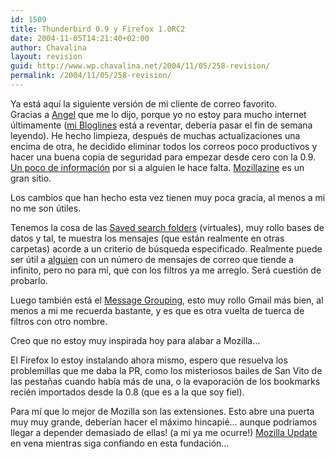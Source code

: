 ```yaml
---
id: 1509
title: Thunderbird 0.9 y Firefox 1.0RC2
date: 2004-11-05T14:21:40+02:00
author: Chavalina
layout: revision
guid: http://www.wp.chavalina.net/2004/11/05/258-revision/
permalink: /2004/11/05/258-revision/
---
```

Ya está aquí la siguiente versión de mi cliente de correo favorito.  
Gracias a <a href="http://www.chavalina.net/comentar.php?idpost=256#2015" target="_blank">Angel</a> que me lo dijo, porque yo no estoy para mucho internet últimamente (<a href="http://www.bloglines.com/public/chavalina" target="_blank">mi Bloglines</a> está a reventar, debería pasar el fin de semana leyendo). He hecho limpieza, después de muchas actualizaciones una encima de otra, he decidido eliminar todos los correos poco productivos y hacer una buena copia de seguridad para empezar desde cero con la 0.9. <a href="http://kb.mozillazine.org/index.phtml?title=Thunderbird_:_FAQs_:_Backing_Up_and_Restoring" target="_blank">Un poco de información</a> por si a alguien le hace falta. <a href="http://www.mozillazine.org/" target="_blank">Mozillazine</a> es un gran sitio.

Los cambios que han hecho esta vez tienen muy poca gracia, al menos a mi no me son útiles.

Tenemos la cosa de las <a href="http://kb.mozillazine.org/index.phtml?title=Thunderbird_:_FAQs_:_Saved_Search" target="_blank">Saved search folders</a> (virtuales), muy rollo bases de datos y tal, te muestra los mensajes (que están realmente en otras carpetas) acorde a un criterio de búsqueda especificado. Realmente puede ser útil a <a href="http://www.usalo.blogspot.com" target="_blank">alguien</a> con un número de mensajes de correo que tiende a infinito, pero no para mí, que con los filtros ya me arreglo. Será cuestión de probarlo.

Luego también está el <a href="http://kb.mozillazine.org/index.phtml?title=Thunderbird_:_FAQs_:_Message_Grouping" target="_blank">Message Grouping</a>, esto muy rollo Gmail más bien, al menos a mi me recuerda bastante, y es que es otra vuelta de tuerca de filtros con otro nombre.

Creo que no estoy muy inspirada hoy para alabar a Mozilla…

El Firefox lo estoy instalando ahora mismo, espero que resuelva los problemillas que me daba la PR, como los misteriosos bailes de San Vito de las pesta&ntilde;as cuando había más de una, o la evaporación de los bookmarks recién importados desde la 0.8 (que es a la que soy fiel).

Para mí que lo mejor de Mozilla son las extensiones. Esto abre una puerta muy muy grande, deberían hacer el máximo hincapié… aunque podríamos llegar a depender demasiado de ellas! (a mi ya me ocurre!) <a href="http://update.mozilla.org/" target="_blank">Mozilla Update</a> en vena mientras siga confiando en esta fundación…